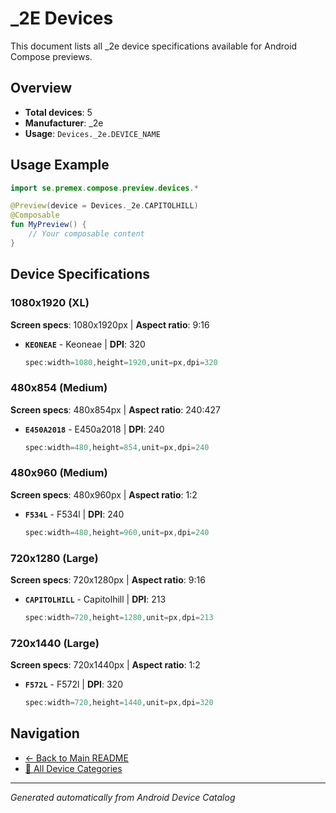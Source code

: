 # _2E Devices

This document lists all _2e device specifications available for Android Compose previews.

## Overview

- **Total devices**: 5
- **Manufacturer**: _2e
- **Usage**: `Devices._2e.DEVICE_NAME`

## Usage Example

```kotlin
import se.premex.compose.preview.devices.*

@Preview(device = Devices._2e.CAPITOLHILL)
@Composable
fun MyPreview() {
    // Your composable content
}
```

## Device Specifications

### 1080x1920 (XL)

**Screen specs**: 1080x1920px | **Aspect ratio**: 9:16

- **`KEONEAE`** - Keoneae | **DPI**: 320
  ```kotlin
  spec:width=1080,height=1920,unit=px,dpi=320
  ```

### 480x854 (Medium)

**Screen specs**: 480x854px | **Aspect ratio**: 240:427

- **`E450A2018`** - E450a2018 | **DPI**: 240
  ```kotlin
  spec:width=480,height=854,unit=px,dpi=240
  ```

### 480x960 (Medium)

**Screen specs**: 480x960px | **Aspect ratio**: 1:2

- **`F534L`** - F534l | **DPI**: 240
  ```kotlin
  spec:width=480,height=960,unit=px,dpi=240
  ```

### 720x1280 (Large)

**Screen specs**: 720x1280px | **Aspect ratio**: 9:16

- **`CAPITOLHILL`** - Capitolhill | **DPI**: 213
  ```kotlin
  spec:width=720,height=1280,unit=px,dpi=213
  ```

### 720x1440 (Large)

**Screen specs**: 720x1440px | **Aspect ratio**: 1:2

- **`F572L`** - F572l | **DPI**: 320
  ```kotlin
  spec:width=720,height=1440,unit=px,dpi=320
  ```

## Navigation

- [← Back to Main README](../../README.md)
- [📱 All Device Categories](../README.md)

---
*Generated automatically from Android Device Catalog*
